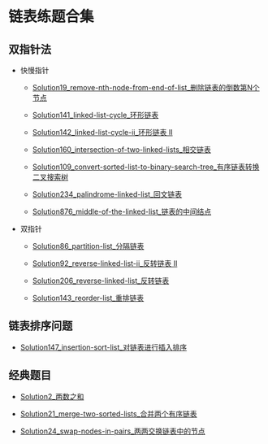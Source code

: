 # 链表练题合集

## 双指针法

- 快慢指针

  - [Solution19_remove-nth-node-from-end-of-list_删除链表的倒数第N个节点](../src/main/medium/list/Solution19.java)

  - [Solution141_linked-list-cycle_环形链表](../src/main/simple/list/Solution141.java)
  
  - [Solution142_linked-list-cycle-ii_环形链表 II](../src/main/medium/list/Solution142.java)
  
  - [Solution160_intersection-of-two-linked-lists_相交链表](../src/main/simple/list/Solution160.java)
  
  - [Solution109_convert-sorted-list-to-binary-search-tree_有序链表转换二叉搜索树](../src/main/medium/list/Solution109.java)

  - [Solution234_palindrome-linked-list_回文链表](../src/main/simple/list/Solution234.java)
  
  - [Solution876_middle-of-the-linked-list_链表的中间结点](../src/main/simple/list/Solution876.java)

- 双指针

  - [Solution86_partition-list_分隔链表](../src/main/medium/list/Solution86.java)
  
  - [Solution92_reverse-linked-list-ii_反转链表 II](../src/main/medium/list/Solution92.java)
  
  - [Solution206_reverse-linked-list_反转链表](../src/main/simple/list/Solution206.java)
  
  - [Solution143_reorder-list_重排链表](../src/main/medium/list/Solution143.java)
  
## 链表排序问题

  - [Solution147_insertion-sort-list_对链表进行插入排序](../src/main/medium/list/Solution147.java)
  
## 经典题目

  - [Solution2_两数之和](../src/main/medium/list/Solution2.java)
  
  - [Solution21_merge-two-sorted-lists_合并两个有序链表](../src/main/simple/list/Solution21.java)
  
  - [Solution24_swap-nodes-in-pairs_两两交换链表中的节点](../src/main/medium/list/Solution24.java)